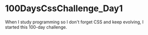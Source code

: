 # 100DaysCssChallenge_Day1

When I study programming so I don't forget CSS and keep evolving, I started this 100-day challenge.
